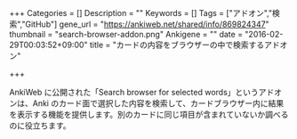 +++
Categories = []
Description = ""
Keywords = []
Tags = ["アドオン","検索","GitHub"]
gene_url = "https://ankiweb.net/shared/info/869824347"
thumbnail = "search-browser-addon.png"
Ankigene = ""
date = "2016-02-29T00:03:52+09:00"
title = "カードの内容をブラウザーの中で検索するアドオン"

+++

AnkiWeb に公開された「Search browser for selected words」というアドオンは、Anki のカード面で選択した内容を検索して、カードブラウザー内に結果を表示する機能を提供します。別のカードに同じ項目が含まれていないか調べるのに役立ちます。
